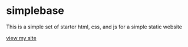 # simplebase
This is a simple set of starter html, css, and js for a simple static website

[view my site](https://emiyaji.github.io/simplebase/)

